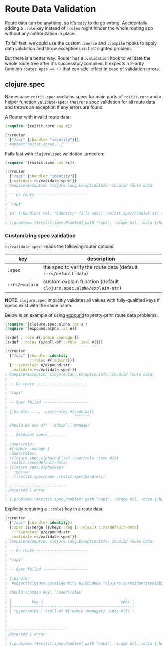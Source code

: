# Route Data Validation

Route data can be anything, so it's easy to do go wrong. Accidentally adding a `:role` key instead of `:roles` might hinder the whole routing app without any authorization in place.

To fail fast, we could use the custom `:coerce` and `:compile` hooks to apply data validation and throw exceptions on first sighted problem.

But there is a better way. Router has a `:validation` hook to validate the whole route tree after it's successfuly compiled. It expects a 2-arity function `routes opts => ()` that can side-effect in case of validation errors.

## clojure.spec

Namespace `reitit.spec` contains specs for main parts of `reitit.core` and a helper function `validate-spec!` that runs spec validation for all route data and throws an exception if any errors are found.

A Router with invalid route data:

```clj
(require '[reitit.core :as r])

(r/router
  ["/api" {:handler "identity"}])
; #object[reitit.core$...]
```

Fails fast with `clojure.spec` validation turned on:

```clj
(require '[reitit.spec :as rs])

(r/router
  ["/api" {:handler "identity"}]
  {:validate rs/validate-spec!})
; CompilerException clojure.lang.ExceptionInfo: Invalid route data:
;
; -- On route -----------------------
;
; "/api"
;
; In: [:handler] val: "identity" fails spec: :reitit.spec/handler at: [:handler] predicate: fn?
;
; {:problems (#reitit.spec.Problem{:path "/api", :scope nil, :data {:handler "identity"}, :spec :reitit.spec/default-data, :problems #:clojure.spec.alpha{:problems ({:path [:handler], :pred clojure.core/fn?, :val "identity", :via [:reitit.spec/default-data :reitit.spec/handler], :in [:handler]}), :spec :reitit.spec/default-data, :value {:handler "identity"}}})}, compiling: ...

```

### Customizing spec validation

`rs/validate-spec!` reads the following router options:

  | key            | description |
  | ---------------|-------------|
  | `:spec`        | the spec to verify the route data (default `::rs/default-data`)
  | `::rs/explain` | custom explain function (default `clojure.spec.alpha/explain-str`)

**NOTE**: `clojure.spec` implicitly validates all values with fully-qualified keys if specs exist with the same name.

Below is an example of using [expound](https://github.com/bhb/expound) to pretty-print route data problems.

```clj
(require '[clojure.spec.alpha :as s])
(require '[expound.alpha :as e])

(s/def ::role #{:admin :manager})
(s/def ::roles (s/coll-of ::role :into #{}))

(r/router
  ["/api" {:handler identity
           ::roles #{:adminz}}]
  {::rs/explain e/expound-str
   :validate rs/validate-spec!})
; CompilerException clojure.lang.ExceptionInfo: Invalid route data:
;
; -- On route -----------------------
;
; "/api"
;
; -- Spec failed --------------------
;
; {:handler ..., :user/roles #{:adminz}}
;                              ^^^^^^^
;
; should be one of: `:admin`,`:manager`
;
; -- Relevant specs -------
;
; :user/role:
; #{:admin :manager}
; :user/roles:
; (clojure.spec.alpha/coll-of :user/role :into #{})
; :reitit.spec/default-data:
; (clojure.spec.alpha/keys
;   :opt-un
;   [:reitit.spec/name :reitit.spec/handler])
;
; -------------------------
; Detected 1 error
;
; {:problems (#reitit.spec.Problem{:path "/api", :scope nil, :data {:handler #object[clojure.core$identity 0x15b59b0e "clojure.core$identity@15b59b0e"], :user/roles #{:adminz}}, :spec :reitit.spec/default-data, :problems #:clojure.spec.alpha{:problems ({:path [:user/roles], :pred #{:admin :manager}, :val :adminz, :via [:reitit.spec/default-data :user/roles :user/role], :in [:user/roles 0]}), :spec :reitit.spec/default-data, :value {:handler #object[clojure.core$identity 0x15b59b0e "clojure.core$identity@15b59b0e"], :user/roles #{:adminz}}}})}, compiling: ...
```

Explicitly requiring a `::roles` key in a route data:

```clj
(r/router
  ["/api" {:handler identity}]
  {:spec (s/merge (s/keys :req [::roles]) ::rs/default-data)
   ::rs/explain e/expound-str
   :validate rs/validate-spec!})
; CompilerException clojure.lang.ExceptionInfo: Invalid route data:
;
; -- On route -----------------------
;
; "/api"
;
; -- Spec failed --------------------
;
; {:handler
;  #object[clojure.core$identity 0x15b59b0e "clojure.core$identity@15b59b0e"]}
;
; should contain key: `:user/roles`
;
; |         key |                                   spec |
; |-------------+----------------------------------------|
; | :user/roles | (coll-of #{:admin :manager} :into #{}) |
;
;
;
; -------------------------
; Detected 1 error
;
; {:problems (#reitit.spec.Problem{:path "/api", :scope nil, :data {:handler #object[clojure.core$identity 0x15b59b0e "clojure.core$identity@15b59b0e"]}, :spec #object[clojure.spec.alpha$merge_spec_impl$reify__2124 0x7461744b "clojure.spec.alpha$merge_spec_impl$reify__2124@7461744b"], :problems #:clojure.spec.alpha{:problems ({:path [], :pred (clojure.core/fn [%] (clojure.core/contains? % :user/roles)), :val {:handler #object[clojure.core$identity 0x15b59b0e "clojure.core$identity@15b59b0e"]}, :via [], :in []}), :spec #object[clojure.spec.alpha$merge_spec_impl$reify__2124 0x7461744b "clojure.spec.alpha$merge_spec_impl$reify__2124@7461744b"], :value {:handler #object[clojure.core$identity 0x15b59b0e "clojure.core$identity@15b59b0e"]}}})}, compiling:(/Users/tommi/projects/metosin/reitit/test/cljc/reitit/spec_test.cljc:151:1)
```
